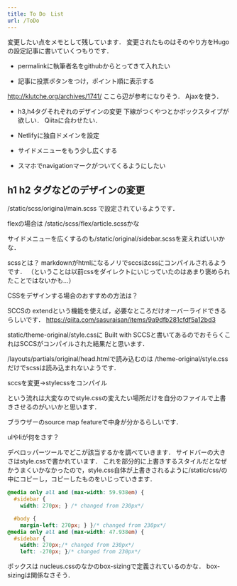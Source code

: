 ```yaml
---
title: To Do　List
url: /ToDo
---
```


変更したい点をメモとして残しています．
変更されたものはそのやり方をHugoの設定記事に書いていくつもりです．

- permalinkに執筆者名をgithubからとってきて入れたい

- 記事に投票ボタンをつけ，ポイント順に表示する

http://klutche.org/archives/1741/
ここら辺が参考になりそう．
Ajaxを使う．

- h3,h4タグそれぞれのデザインの変更
下線がつくやつとかボックスタイプが欲しい．
Qiitaに合わせたい．

- Netlifyに独自ドメインを設定

- サイドメニューをもう少し広くする

- スマホでnavigationマークがついてくるようにしたい

## h1 h2 タグなどのデザインの変更
/static/scss/original/main.scss
で設定されているようです．

flexの場合は
/static/scss/flex/article.scssかな

サイドメニューを広くするのも/static/original/sidebar.scssを変えればいいかな．

scssとは？
markdownがhtmlになるノリでsccsはcssにコンパイルされるようです．
（ということは以前cssをダイレクトにいじっていたのはあまり褒められたことではないかも...）


CSSをデザインする場合のおすすめの方法は？

SCCSの
extendという機能を使えば，必要なところだけオーバーライドできるらしいです．
https://qiita.com/sasuraisan/items/9a9dfb281cfdf5a12bd3

static/theme-original/style.cssに
Built with SCCSと書いてあるのでおそらくこれはSCCSがコンパイルされた結果だと思います．

/layouts/partials/original/head.htmlで読み込むのは
/theme-original/style.cssだけでscssは読み込まれないようです．

sccsを変更→stylecssをコンパイル

という流れは大変なのでstyle.cssの変えたい場所だけを自分のファイルで上書きさせるのがいいかと思います．

ブラウザーのsource map featureで中身が分かるらしいです．

ulやliが何をさす？

デベロッパーツールでどこが該当するかを調べていきます．
サイドバーの大きさはstyle.cssで書かれています．
これを部分的に上書きするスタイルだとなぜかうまくいかなかったので，style.css自体が上書きされるように/static/css/の中にコピーし，コピーしたものをいじっていきます．

```css
@media only all and (max-width: 59.938em) {
  #sidebar {
    width: 270px; } /* changed from 230px*/

  #body {
    margin-left: 270px; } }/* changed from 230px*/
@media only all and (max-width: 47.938em) {
  #sidebar {
    width: 270px;/* changed from 230px*/
    left: -270px; }/* changed from 230px*/
```

ボックスは
nucleus.cssのなかのbox-sizingで定義されているのかな．
box-sizingは関係なさそう．


